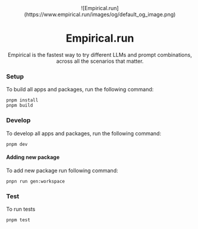 <div align="center">
![Empirical.run](https://www.empirical.run/images/og/default_og_image.png)

# Empirical.run
<!-- section for badges -->
Empirical is the fastest way to try different LLMs and prompt combinations, across all the scenarios that matter.
</div>

### Setup

To build all apps and packages, run the following command:

```
pnpm install
pnpm build
```

### Develop

To develop all apps and packages, run the following command:

```
pnpm dev
```

#### Adding new package
To add new package run following command:

```
pnpn run gen:workspace
```

### Test

To run tests

```
pnpm test
```
